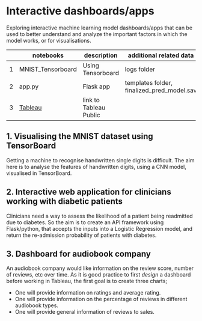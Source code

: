 # Interactive dashboards/apps
Exploring interactive machine learning model dashboards/apps that can be used to better understand and analyze the important factors in which the model works, or for visualisations. 

|   | notebooks         | description       | additional related data                    |
|---|-------------------|-------------------|--------------------------------------------|
| 1 | MNIST_Tensorboard | Using Tensorboard | logs folder                                |
| 2 | app.py            | Flask app         | templates folder, finalized_pred_model.sav |
| 3 | [Tableau](https://github.com/doscsy12/ML_Dashboard) | link to Tableau Public   |     |

## 1. Visualising the MNIST dataset using TensorBoard
Getting a machine to recognise handwritten single digits is difficult. The aim here is to analyse the features of handwritten digits, using a CNN model, visualised in TensorBoard.


## 2. Interactive web application for clinicians working with diabetic patients
Clinicians need a way to assess the likelihood of a patient being readmitted due to diabetes. So the aim is to create an API framework using Flask/python, that accepts the inputs into a Logistic Regression model, and return the re-admission probability of patients with diabetes. 

## 3. Dashboard for audiobook company
An audiobook company would like information on the review score, number of reviews, etc over time. As it is good practice to first *design* a dashboard before working in Tableau, the first goal is to create three charts; 
- One will provide information on ratings and average rating. 
- One will provide information on the percentage of reviews in different audiobook types. 
- One will provide general information of reviews to sales. 
